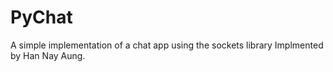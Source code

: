# PyChat
A simple implementation of a chat app using the sockets library
Implmented by Han Nay Aung.
